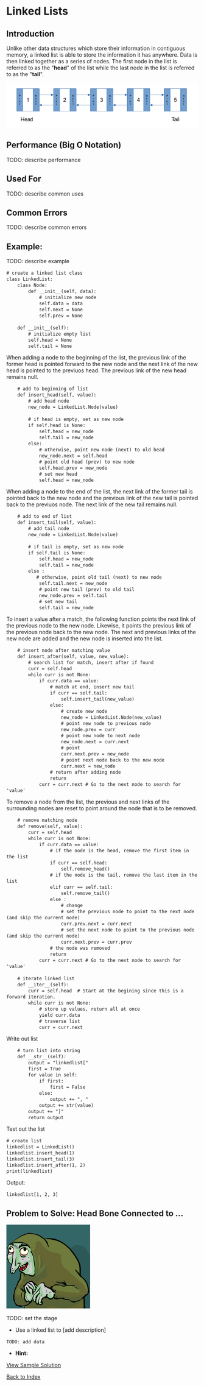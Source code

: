# Linked Lists
## Introduction
Unlike other data structures which store their information in contiguous memory, a linked list is able to store the information it has anywhere. Data is then linked together as a series of nodes. The first node in the list is referred to as the "**head**" of the list while the last node in the list is referred to as the "**tail**".

![image](images/linked.png)

## Performance (Big O Notation)
TODO: describe performance

## Used For
TODO: describe common uses

## Common Errors
TODO: describe common errors

## Example: 
TODO: describe example

```
# create a linked list class
class LinkedList:
    class Node:
        def __init__(self, data):
            # initialize new node
            self.data = data
            self.next = None
            self.prev = None

    def __init__(self):
        # initialize empty list
        self.head = None
        self.tail = None
```

When adding a node to the beginning of the list, the previous link of the former head is pointed forward to the new node and the next link of the new head is pointed to the previuos head. The previous link of the new head remains null.

```
    # add to beginning of list
    def insert_head(self, value):
        # add head node
        new_node = LinkedList.Node(value)  
        
        # if head is empty, set as new node
        if self.head is None:
            self.head = new_node
            self.tail = new_node
        else:
            # otherwise, point new node (next) to old head 
            new_node.next = self.head
            # point old head (prev) to new node
            self.head.prev = new_node
            # set new head
            self.head = new_node
```

When adding a node to the end of the list, the next link of the former tail is pointed back to the new node and the previous link of the new tail is pointed back to the previuos node. The next link of the new tail remains null.

```
    # add to end of list
    def insert_tail(self, value):
        # add tail node
        new_node = LinkedList.Node(value)

        # if tail is empty, set as new node
        if self.tail is None:
            self.head = new_node
            self.tail = new_node
        else :
           # otherwise, point old tail (next) to new node
            self.tail.next = new_node
            # point new tail (prev) to old tail
            new_node.prev = self.tail
            # set new tail
            self.tail = new_node
```

To insert a value after a match, the following function points the next link of the previous node to the new node. Likewise, it points the previous link of the previous node back to the new node. The next and previous links of the new node are added and the new node is inserted into the list.
```
    # insert node after matching value
    def insert_after(self, value, new_value):
        # search list for match, insert after if found
        curr = self.head
        while curr is not None:
            if curr.data == value:
                # match at end, insert new tail
                if curr == self.tail:
                    self.insert_tail(new_value)
                else:
                    # create new node
                    new_node = LinkedList.Node(new_value)
                    # point new node to previous node
                    new_node.prev = curr
                    # point new node to next node
                    new_node.next = curr.next
                    # point 
                    curr.next.prev = new_node
                    # point next node back to the new node
                    curr.next = new_node
                # return after adding node
                return
            curr = curr.next # Go to the next node to search for 'value'
```

To remove a node from the list, the previous and next links of the surrounding nodes are reset to point around the node that is to be removed.
```
    # remove matching node
    def remove(self, value):
        curr = self.head
        while curr is not None:
            if curr.data == value:
                # if the node is the head, remove the first item in the list
                if curr == self.head:
                    self.remove_head()
                # if the node is the tail, remove the last item in the list
                elif curr == self.tail:
                    self.remove_tail()
                else :
                    # change 
                    # set the previous node to point to the next node (and skip the current node)
                    curr.prev.next = curr.next
                    # set the next node to point to the previous node (and skip the current node)
                    curr.next.prev = curr.prev
                # the node was removed
                return
            curr = curr.next # Go to the next node to search for 'value'

    # iterate linked list
    def __iter__(self):
        curr = self.head  # Start at the begining since this is a forward iteration.
        while curr is not None:
            # store up values, return all at once
            yield curr.data
            # traverse list
            curr = curr.next

```

Write out list
```
    # turn list into string
    def __str__(self):
        output = "linkedlist["
        first = True
        for value in self:
            if first:
                first = False
            else:
                output += ", "
            output += str(value)
        output += "]"
        return output
```

Test out the list
```
# create list
linkedlist = LinkedList()
linkedlist.insert_head(1)
linkedlist.insert_tail(3)
linkedlist.insert_after(1, 2)
print(linkedlist)
```

Output:
```
linkedlist[1, 2, 3]
```

## Problem to Solve: Head Bone Connected to ...

![image](images/igor.png)

TODO: set the stage

+ Use a linked list to [add description]

```
TODO: add data
```
 
+ **Hint:** 

[View Sample Solution](stack_solution.py)

[Back to Index](0-welcome.md)